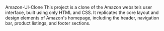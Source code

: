 Amazon-UI-Clone
This project is a clone of the Amazon website’s user interface, built using only HTML and CSS. It replicates the core layout and design elements of Amazon's homepage, including the header, navigation bar, product listings, and footer sections.

